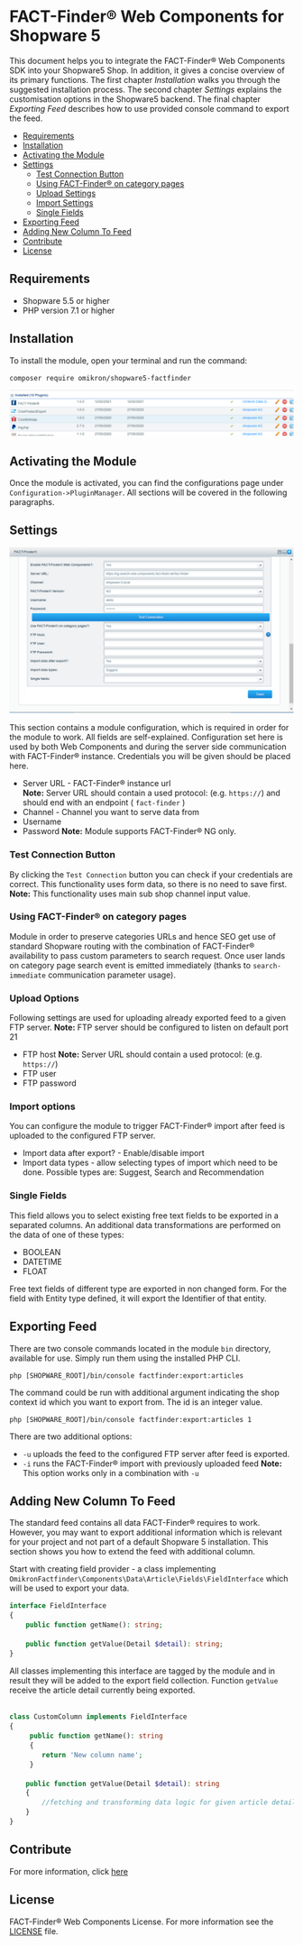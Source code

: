 # FACT-Finder® Web Components for Shopware 5

This document helps you to integrate the FACT-Finder® Web Components SDK into your Shopware5 Shop. In addition, it gives a
concise overview of its primary functions. The first chapter *Installation* walks you through the suggested installation
process. The second chapter *Settings* explains the customisation options in the Shopware5 backend. The
 final chapter *Exporting Feed* describes how to use provided console command to export the feed.


- [Requirements](#requirements)
- [Installation](#installation)
- [Activating the Module](#activating-the-module)
- [Settings](#settings)
    - [Test Connection Button](#test-connection-button)
    - [Using FACT-Finder® on category pages](#using-fact-finder-on-category-pages)
    - [Upload Settings](#upload-settings)
    - [Import Settings](#import-settings)
    - [Single Fields](#single-fields)
- [Exporting Feed](#exporting-feed)
- [Adding New Column To Feed](#adding-new-column-to-feed)
- [Contribute](#contribute)
- [License](#license)


## Requirements
- Shopware 5.5 or higher
- PHP version 7.1 or higher


## Installation

To install the module, open your terminal and run the command:

    composer require omikron/shopware5-factfinder

![Module Enabled](docs/assets/module-enabled.png "Module enabled")


## Activating the Module
Once the module is activated, you can find the configurations page under `Configuration->PluginManager`.
All sections will be covered in the following paragraphs.


## Settings
![Main Settings](docs/assets/main-settings.png "Main settings")

This section contains a module configuration, which is required in order for the module to work.
All fields are self-explained.
Configuration set here is used by both Web Components and during the server side communication with FACT-Finder® instance.
Credentials you will be given should be placed here.

* Server URL - FACT-Finder® instance url   
  **Note:** Server URL should contain a used protocol: (e.g. `https://`) and should end with an endpoint ( `fact-finder` )
* Channel - Channel you want to serve data from
* Username
* Password
  **Note:** Module supports FACT-Finder® NG only.
  
### Test Connection Button
By clicking the `Test Connection` button you can check if your credentials are correct.
This functionality uses form data, so there is no need to save first.
**Note:** This functionality uses main sub shop channel input value.

### Using FACT-Finder® on category pages
Module in order to preserve categories URLs and hence SEO get use of standard Shopware routing with the combination of FACT-Finder® availability to pass custom parameters to search request.
Once user lands on category page search event is emitted immediately (thanks to `search-immediate` communication parameter usage).

### Upload Options
Following settings are used for uploading already exported feed to a given FTP server.
**Note:** FTP server should be configured to listen on default port 21

* FTP host
**Note:** Server URL should contain a used protocol: (e.g. `https://`)
* FTP user
* FTP password

### Import options
You can configure the module to trigger FACT-Finder® import after feed is uploaded to the configured FTP server. 
* Import data after export? - Enable/disable import
* Import data types - allow selecting types of import which need to be done. Possible types are: Suggest, Search and Recommendation

### Single Fields
This field allows you to select existing free text fields to be exported in a separated columns.
An additional data transformations are performed on the data of one of these types:
* BOOLEAN
* DATETIME
* FLOAT

Free text fields of different type are exported in non changed form.
For the field with Entity type defined, it will export the Identifier of that entity.

## Exporting Feed
There are two console commands located in the module `bin` directory, available for use.
Simply run them using the installed PHP CLI.

    php [SHOPWARE_ROOT]/bin/console factfinder:export:articles

The command could be run with additional argument indicating the shop context id which you want to export from.
The id is an integer value.
    
    php [SHOPWARE_ROOT]/bin/console factfinder:export:articles 1

There are two additional options:
* `-u` uploads the feed to the configured FTP server after feed is exported.
* `-i` runs the FACT-Finder® import with previously uploaded feed
  **Note:** This option works only in a combination with `-u` 
  
## Adding New Column To Feed
The standard feed contains all data FACT-Finder® requires to work.
However, you may want to export additional information which is relevant for your project and not part of a default Shopware 5 installation.
This section shows you how to extend the feed with additional column.

Start with creating field provider - a class implementing `OmikronFactfinder\Components\Data\Article\Fields\FieldInterface` which will be used to export your data.

```php
interface FieldInterface
{
    public function getName(): string;

    public function getValue(Detail $detail): string;
}
```

All classes implementing this interface are tagged by the module and in result they will be added to the export field collection.
Function `getValue` receive the article detail currently being exported.

```php

class CustomColumn implements FieldInterface
{
     public function getName(): string
     {
        return 'New column name';
     }

    public function getValue(Detail $detail): string
    {
        //fetching and transforming data logic for given article detail  
    }
}
```

## Contribute
For more information, click [here](.github/CONTRIBUTING.md)

## License
FACT-Finder® Web Components License. For more information see the [LICENSE](LICENSE) file.
